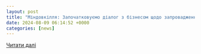 ```yaml
---
layout: post
title: "Міндовкілля: Започатковуємо діалог з бізнесом щодо запровадження нової кліматичної політики України | Кабінет Міністрів України"
date: 2024-08-09 06:14:52 +0000
categories: [news]
---
```


[Читати далі](https://www.kmu.gov.ua/news/mindovkillia-zapochatkovuiemo-dialoh-z-biznesom-shchodo-zaprovadzhennia-novoi-klimatychnoi-polityky-ukrainy)
